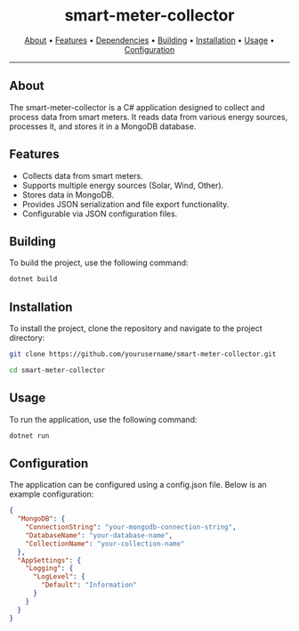 <h1 align="center">smart-meter-collector</h1>

<p align="center">
  <a href="#about">About</a> •
  <a href="#features">Features</a> •
  <a href="#dependencies">Dependencies</a> •
  <a href="#building">Building</a> •
  <a href="#installation">Installation</a> •
  <a href="#usage">Usage</a> •
  <a href="#configuration">Configuration</a>
</p>

---

## About

The smart-meter-collector is a C# application designed to collect and process data from smart meters. It reads data from various energy sources, processes it, and stores it in a MongoDB database.

## Features

- Collects data from smart meters.
- Supports multiple energy sources (Solar, Wind, Other).
- Stores data in MongoDB.
- Provides JSON serialization and file export functionality.
- Configurable via JSON configuration files.


## Building


To build the project, use the following command:
```bash
dotnet build
```

## Installation

To install the project, clone the repository and navigate to the project directory:
```bash
git clone https://github.com/yourusername/smart-meter-collector.git
```
```bash
cd smart-meter-collector
```

## Usage

To run the application, use the following command:
```bash
dotnet run
```

## Configuration

The application can be configured using a config.json file. Below is an example configuration:
```JSON
{
  "MongoDB": {
    "ConnectionString": "your-mongodb-connection-string",
    "DatabaseName": "your-database-name",
    "CollectionName": "your-collection-name"
  },
  "AppSettings": {
    "Logging": {
      "LogLevel": {
        "Default": "Information"
      }
    }
  }
}
```
